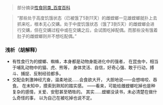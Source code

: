 >部分摘录[性食同类_百度百科](https://baike.baidu.com/item/性食同类/2603650)

>“那些处于高度饥饿状态（已被饿了5到11天）的雌螳螂一见雄螳螂就扑上去抓来吃，根本无心交媾。处于中度饥饿状态（饿了3到5天）的雌螳螂会进行交媾，但在交媾过程中或在交媾之后，会试图吃掉配偶。而那些没有饿着肚子的雌螳螂则并不想吃配偶。”

### 浅析（胡解释）
- 有性食行为的螳螂、蜘蛛，本身都是动物身能进化中的强者，
在昆虫中，相当于哺乳动物中的猫、虎、熊等，
身体灵活、自信，好奇心强、敢于行动，搏斗、捕捉、反制经验都多。
- 交配会刺激神经亢奋，温柔地说……会食欲大开，
大胆地说——会想啃咬、吞食。
在未知中，摸索到熟知的踏实感。
——看来，可能给雌螳螂吃掉也是种复杂的感情，关爱、安慰甚至牺牲的。
其实……螳螂没读书，未必清楚在做什么奇怪的事，
以为自己在被吃掉也说不定。
